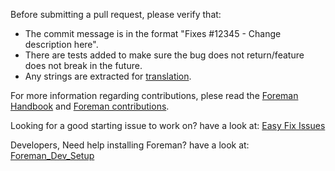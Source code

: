Before submitting a pull request, please verify that:
* The commit message is in the format "Fixes #12345 - Change description here".
* There are tests added to make sure the bug does not return/feature does not break in the future.
* Any strings are extracted for [translation](http://projects.theforeman.org/projects/foreman/wiki/Translating).

For more information regarding contributions, plese read the [Foreman Handbook](http://theforeman.org/handbook.html) and [Foreman contributions](http://theforeman.org/contribute.html).

Looking for a good starting issue to work on? have a look at: [Easy Fix Issues](https://projects.theforeman.org/projects/foreman/issues?utf8=%E2%9C%93&set_filter=1&sort=id%3Adesc&f%5B%5D=status_id&op%5Bstatus_id%5D=%3D&v%5Bstatus_id%5D%5B%5D=1&f%5B%5D=cf_3&op%5Bcf_3%5D=%3D&v%5Bcf_3%5D%5B%5D=trivial&v%5Bcf_3%5D%5B%5D=easy&f%5B%5D=assigned_to_id&op%5Bassigned_to_id%5D=%21*&f%5B%5D=&c%5B%5D=tracker&c%5B%5D=status&c%5B%5D=priority&c%5B%5D=subject&c%5B%5D=author&c%5B%5D=assigned_to&c%5B%5D=updated_on&c%5B%5D=category&c%5B%5D=fixed_version&group_by=)

Developers, Need help installing Foreman? have a look at: [Foreman_Dev_Setup](https://github.com/theforeman/foreman/blob/develop/developer_docs/foreman_dev_setup.asciidoc)
